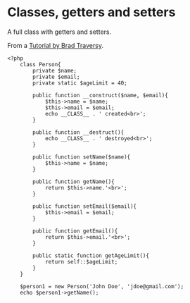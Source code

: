 # Classes, getters and setters

A full class with getters and setters.

From a [Tutorial by Brad Traversy](https://www.youtube.com/watch?v=FhbP6bF21Cs&list=PLillGF-Rfqbap2IB6ZS4BBBcYPagAjpjn&index=20).

    <?php
        class Person{
            private $name;
            private $email;
            private static $ageLimit = 40;

            public function __construct($name, $email){
                $this->name = $name;
                $this->email = $email;
                echo __CLASS__ . ' created<br>';
            }

            public function __destruct(){
                echo __CLASS__ . ' destroyed<br>';
            }

            public function setName($name){
                $this->name = $name;
            }

            public function getName(){
                return $this->name.'<br>';
            }

            public function setEmail($email){
                $this->email = $email;
            }

            public function getEmail(){
                return $this->email.'<br>';
            }

            public static function getAgeLimit(){
                return self::$ageLimit;
            }
        }

        $person1 = new Person('John Doe', 'jdoe@gmail.com');
        echo $person1->getName();